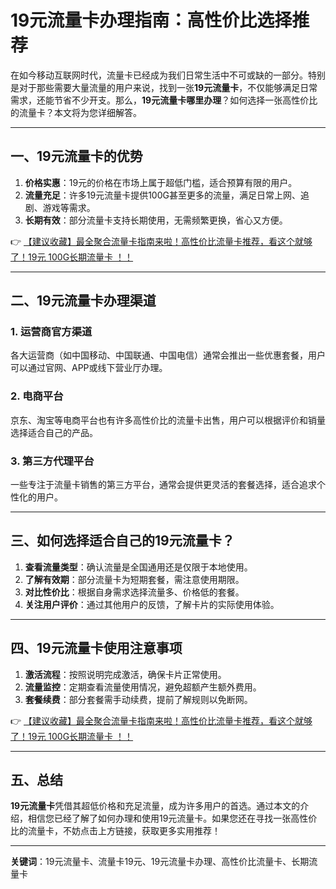# 19元流量卡办理指南：高性价比选择推荐

在如今移动互联网时代，流量卡已经成为我们日常生活中不可或缺的一部分。特别是对于那些需要大量流量的用户来说，找到一张**19元流量卡**，不仅能够满足日常需求，还能节省不少开支。那么，**19元流量卡哪里办理**？如何选择一张高性价比的流量卡？本文将为您详细解答。

---

## 一、19元流量卡的优势

1. **价格实惠**：19元的价格在市场上属于超低门槛，适合预算有限的用户。  
2. **流量充足**：许多19元流量卡提供100G甚至更多的流量，满足日常上网、追剧、游戏等需求。  
3. **长期有效**：部分流量卡支持长期使用，无需频繁更换，省心又方便。  

👉 [【建议收藏】最全聚合流量卡指南来啦！高性价比流量卡推荐，看这个就够了！19元 100G长期流量卡 ！！](https://bit.ly/Liuliangka)

---

## 二、19元流量卡办理渠道

### 1. 运营商官方渠道
各大运营商（如中国移动、中国联通、中国电信）通常会推出一些优惠套餐，用户可以通过官网、APP或线下营业厅办理。  

### 2. 电商平台
京东、淘宝等电商平台也有许多高性价比的流量卡出售，用户可以根据评价和销量选择适合自己的产品。  

### 3. 第三方代理平台
一些专注于流量卡销售的第三方平台，通常会提供更灵活的套餐选择，适合追求个性化的用户。  

---

## 三、如何选择适合自己的19元流量卡？

1. **查看流量类型**：确认流量是全国通用还是仅限于本地使用。  
2. **了解有效期**：部分流量卡为短期套餐，需注意使用期限。  
3. **对比性价比**：根据自身需求选择流量多、价格低的套餐。  
4. **关注用户评价**：通过其他用户的反馈，了解卡片的实际使用体验。  

---

## 四、19元流量卡使用注意事项

1. **激活流程**：按照说明完成激活，确保卡片正常使用。  
2. **流量监控**：定期查看流量使用情况，避免超额产生额外费用。  
3. **套餐续费**：部分套餐需手动续费，提前了解规则以免断网。  

👉 [【建议收藏】最全聚合流量卡指南来啦！高性价比流量卡推荐，看这个就够了！19元 100G长期流量卡 ！！](https://bit.ly/Liuliangka)

---

## 五、总结

**19元流量卡**凭借其超低价格和充足流量，成为许多用户的首选。通过本文的介绍，相信您已经了解了如何办理和使用19元流量卡。如果您还在寻找一张高性价比的流量卡，不妨点击上方链接，获取更多实用推荐！  

---

**关键词**：19元流量卡、流量卡19元、19元流量卡办理、高性价比流量卡、长期流量卡